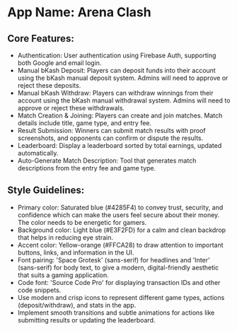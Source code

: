 # **App Name**: Arena Clash

## Core Features:

- Authentication: User authentication using Firebase Auth, supporting both Google and email login.
- Manual bKash Deposit: Players can deposit funds into their account using the bKash manual deposit system. Admins will need to approve or reject these deposits.
- Manual bKash Withdraw: Players can withdraw winnings from their account using the bKash manual withdrawal system.  Admins will need to approve or reject these withdrawals.
- Match Creation & Joining: Players can create and join matches. Match details include title, game type, and entry fee.
- Result Submission: Winners can submit match results with proof screenshots, and opponents can confirm or dispute the results.
- Leaderboard: Display a leaderboard sorted by total earnings, updated automatically.
- Auto-Generate Match Description: Tool that generates match descriptions from the entry fee and game type.

## Style Guidelines:

- Primary color: Saturated blue (#4285F4) to convey trust, security, and confidence which can make the users feel secure about their money. The color needs to be energetic for gamers.
- Background color: Light blue (#E3F2FD) for a calm and clean backdrop that helps in reducing eye strain.
- Accent color: Yellow-orange (#FFCA28) to draw attention to important buttons, links, and information in the UI.
- Font pairing: 'Space Grotesk' (sans-serif) for headlines and 'Inter' (sans-serif) for body text, to give a modern, digital-friendly aesthetic that suits a gaming application.
- Code font: 'Source Code Pro' for displaying transaction IDs and other code snippets.
- Use modern and crisp icons to represent different game types, actions (deposit/withdraw), and stats in the app.
- Implement smooth transitions and subtle animations for actions like submitting results or updating the leaderboard.